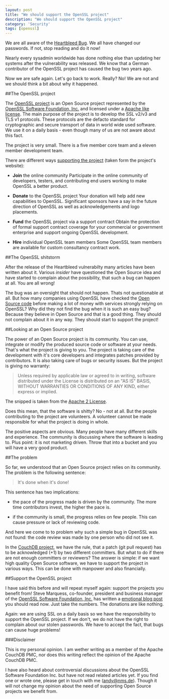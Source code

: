 ```yaml
---
layout: post
title: "We should support the OpenSSL project"
description: "We should support the OpenSSL project"
category: 'Security'
tags: [openssl]
---
```


We are all aware of the [Heartbleed Bug](http://heartbleed.com/). We all have changed our passwords. If not, stop reading and do it now!

Nearly every sysadmin worldwide has done nothing else than updating her systems after the vulnerability was released. We know that a German contributor of the OpenSSL project has caused the bug two years ago.

Now we are safe again. Let's go back to work. Really? No! We are not and we should think a bit about why it happened.

##The OpenSSL project

The [OpenSSL project]() is an Open Source project represented by the [OpenSSL Software Foundation, Inc.](http://opensslfoundation.com/) and licensed under a [Apache like license](http://www.openssl.org/source/license.html). The main purpose of the project is to develop the SSL v2/v3 and TLS v1 protocols. These protocols are the defacto standard for cryptographic and secure transport of data in world wide used software. We use it on a daily basis - even though many of us are not aware about this fact.

The project is very small. There is a five member core team and a eleven member development team.

There are different ways [supporting the project](http://www.openssl.org/support/) (taken form the project's website):

* __Join__ the online community
Participate in the online community of developers, testers, and contributing end users working to make OpenSSL a better product.

* __Donate__ to the OpenSSL project
Your donation will help add new capabilities to OpenSSL. Significant sponsors have a say in the future direction of OpenSSL as well as acknowledgements and logo placements.

* __Fund__ the OpenSSL project via a support contract
Obtain the protection of formal support contract coverage for your commercial or government enterprise and support ongoing OpenSSL development.

* __Hire__ individual OpenSSL team members
Some OpenSSL team members are available for custom consultancy contract work.

##The OpenSSL shitstorm

After the release of the Heartbleed vulnerabilty many articles have been written about it. Various _insider_ have questioned the Open Source idea and have started to complain about the possibility, that such a bug can happen at all. You are all wrong!

The bug was an oversight that should not happen. Thats not questionable at all. But how many companies using OpenSSL have checked the [Open Source code](http://www.openssl.org/source/) before making a lot of money with services strongly relying on OpenSSL? Why did they not find the bug when it is such an easy bug? Because they believe in Open Source and that is a good thing. They should not complain about it in any way. They should start to support the project!

##Looking at an Open Source project

The power of an Open Source project is its community. You can use, integrate or modify the produced source code or software at your needs. That's what the project is giving to you. The project is taking care of the development with it's core developers and integrates patches provided by contributors. It is also taking care of bugs or security issues. But the project is giving no warranty:

> Unless required by applicable law or agreed to in writing, software
> distributed under the License is distributed on an "AS IS" BASIS,
> WITHOUT WARRANTIES OR CONDITIONS OF ANY KIND, either express or implied.

The snipped is taken from the [Apache 2 License](http://www.apache.org/licenses/LICENSE-2.0).

Does this mean, that the software is shitty? No - not at all. But the people contributing to the project are volunteers. A volunteer cannot be made responsible for what the project is doing in whole.

The positive aspects are obvious. Many people have many different skills and experience. The community is discussing where the software is leading to. Plus point: it is not marketing driven. Throw that into a bucket and you will have a very good product.

##The problem

So far, we understood that an Open Source project relies on its community. The problem is the following sentence:

> It's done when it's done!

This sentence has two implications:

* the pace of the progress made is driven by the community. The more time contributors invest, the higher the pace is.

* if the community is small, the progress relies on few people. This can cause pressure or lack of reviewing code.

And here we come to to problem why such a simple bug in OpenSSL was not found: the code review was made by one person who did not see it.

In the [CouchDB project](http://couchdb.apache.org), we have the rule, that a patch (git pull request) has to be acknowledged (+1) by two different committers. But what to do if there are not enough committers or reviewers? The answer is simple: if we want high quality Open Source software, we have to support the project in various ways. This can be done with manpower and also financially.

##Support the OpenSSL project

I have said this before and will repeat myself again: support the projects you benefit from! Steve Marquess, co-founder, president and business manager of the [OpenSSL Software Foundation, Inc.](http://opensslfoundation.com/who.html) has written a [emotional blog post](http://veridicalsystems.com/blog/of-money-responsibility-and-pride/) you should read now. Just take the numbers. The donations are like nothing.

Again: we are using SSL on a daily basis so we have the responsibility to support the OpenSSL project. If we don't, we do not have the right to complain about our stolen passwords. We have to accept the fact, that bugs can cause huge problems!

###Disclaimer

This is my personal opinion. I am wether writing as a member of the Apache CouchDB PMC, nor does this writing reflect the opinion of the Apache CouchDB PMC.

I have also heard about controversial discussions about the OpenSSL Software Foundation Inc. but have not read related articles yet. If you find one or wrote one, please get in touch with me (andy@nms.de). Though it will not change my opinion about the need of supporting Open Source projects we benefit from.



